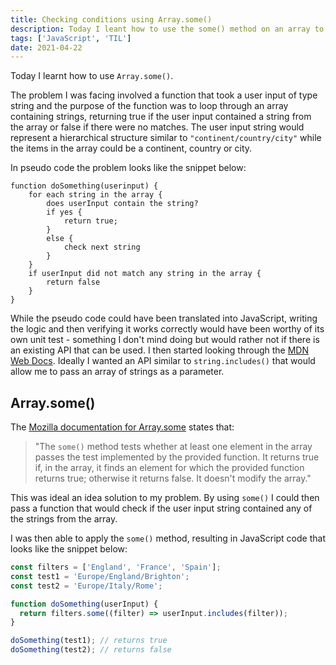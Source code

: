 ```yaml
---
title: Checking conditions using Array.some()
description: Today I leant how to use the some() method on an array to check if user input contained a list of keywords.
tags: ['JavaScript', 'TIL']
date: 2021-04-22
---
```


Today I learnt how to use `Array.some()`.

The problem I was facing involved a function that took a user input of type string and the purpose of the function was to loop through an array containing strings, returning true if the user input contained a string from the array or false if there were no matches. The user input string would represent a hierarchical structure similar to `"continent/country/city"` while the items in the array could be a continent, country or city.

In pseudo code the problem looks like the snippet below:

```shell
function doSomething(userinput) {
	for each string in the array {
		does userInput contain the string?
		if yes {
			return true;
		}
		else {
			check next string
		}
	}
	if userInput did not match any string in the array {
		return false
	}
}
```

While the pseudo code could have been translated into JavaScript, writing the logic and then verifying it works correctly would have been worthy of its own unit test - something I don't mind doing but would rather not if there is an existing API that can be used. I then started looking through the [MDN Web Docs](https://developer.mozilla.org/en-US/). Ideally I wanted an API similar to `string.includes()` that would allow me to pass an array of strings as a parameter.

## Array.some()

The [Mozilla documentation for Array.some](https://developer.mozilla.org/en-US/docs/Web/JavaScript/Reference/Global_Objects/Array/some) states that:

> "The `some()` method tests whether at least one element in the array passes the test implemented by the provided function. It returns true if, in the array, it finds an element for which the provided function returns true; otherwise it returns false. It doesn't modify the array."

This was ideal an idea solution to my problem. By using `some()` I could then pass a function that would check if the user input string contained any of the strings from the array.

I was then able to apply the `some()` method, resulting in JavaScript code that looks like the snippet below:

```js
const filters = ['England', 'France', 'Spain'];
const test1 = 'Europe/England/Brighton';
const test2 = 'Europe/Italy/Rome';

function doSomething(userInput) {
  return filters.some((filter) => userInput.includes(filter));
}

doSomething(test1); // returns true
doSomething(test2); // returns false
```
